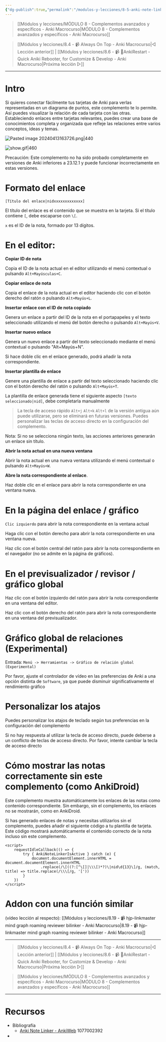 ```yaml
---
{"dg-publish":true,"permalink":"/modulos-y-lecciones/8-5-anki-note-linker-anki-macrocurso/","noteIcon":""}
---
```



> [[Módulos y lecciones/MÓDULO 8 - Complementos avanzados y específicos - Anki Macrocurso\|MÓDULO 8 - Complementos avanzados y específicos - Anki Macrocurso]]

> [[Módulos y lecciones/8.4 - 📹 Always On Top - Anki Macrocurso\|◁ Lección anterior]] | [[Módulos y lecciones/8.6 - 📹 🔂AnkiRestart - Quick Aniki Rebooter, for Customize & Develop - Anki Macrocurso\|Próxima lección ▷]]

---

# Intro
Si quieres conectar fácilmente tus tarjetas de Anki para verlas representadas en un diagrama de puntos, este complemento te lo permite. Así puedes visualizar la relación de cada tarjeta con las otras. Estableciendo enlaces entre tarjetas relevantes, puedes crear una base de conocimientos completa y organizada que refleje las relaciones entre varios conceptos, ideas y temas.

![Pasted image 20240413163726.png|440](/img/user/ANEXOS/Pasted%20image%2020240413163726.png)

![show.gif|460](/img/user/ANEXOS/show.gif)

Precaución: Este complemento no ha sido probado completamente en versiones de Anki inferiores a 23.12.1 y puede funcionar incorrectamente en estas versiones.

# Formato del enlace
`[Título del enlace|nidxxxxxxxxxxxxx]`

El título del enlace es el contenido que se muestra en la tarjeta. Si el título contiene `[`, debe escaparse con `\[`.

`x` es el ID de la nota, formado por 13 dígitos.

# En el editor:
**Copiar ID de nota**

Copia el ID de la nota actual en el editor utilizando el menú contextual o pulsando `Alt+Mayúsculas+C`.

**Copiar enlace de nota**

Copia el enlace de la nota actual en el editor haciendo clic con el botón derecho del ratón o pulsando `Alt+Mayús+L`.

**Insertar enlace con el ID de nota copiado**

Genera un enlace a partir del ID de la nota en el portapapeles y el texto seleccionado utilizando el menú del botón derecho o pulsando `Alt+Mayús+V`.

**Insertar nuevo enlace**

Genera un nuevo enlace a partir del texto seleccionado mediante el menú contextual o pulsando "Alt+Mayús+N".

Si hace doble clic en el enlace generado, podrá añadir la nota correspondiente.

**Insertar plantilla de enlace**

Genere una plantilla de enlace a partir del texto seleccionado haciendo clic con el botón derecho del ratón o pulsando `Alt+Mayús+T`.

La plantilla de enlace generada tiene el siguiente aspecto `[texto seleccionado|nid]`, debe completarla manualmente

> La tecla de acceso rápido `Alt+j` `Alt+k` `Alt+l` de la versión antigua aún puede utilizarse, pero se eliminará en futuras versiones. Puedes personalizar las teclas de acceso directo en la configuración del complemento.

Nota: Si no se selecciona ningún texto, las acciones anteriores generarán un enlace sin título.

**Abrir la nota actual en una nueva ventana**

Abrir la nota actual en una nueva ventana utilizando el menú contextual o pulsando `Alt+Mayús+W`.

**Abre la nota correspondiente al enlace**.

Haz doble clic en el enlace para abrir la nota correspondiente en una ventana nueva.

# En la página del enlace / gráfico
`Clic izquierdo` para abrir la nota correspondiente en la ventana actual

Haga clic con el botón derecho para abrir la nota correspondiente en una ventana nueva.

Haz clic con el botón central del ratón para abrir la nota correspondiente en el navegador (no se admite en la página de gráficos).


# En el previsualizador / revisor / gráfico global
Haz clic con el botón izquierdo del ratón para abrir la nota correspondiente en una ventana del editor.

Haz clic con el botón derecho del ratón para abrir la nota correspondiente en una ventana del previsualizador.

# Gráfico global de relaciones (Experimental)
Entrada: `Menú -> Herramientas -> Gráfico de relación global (Experimental)`

Por favor, ajuste el controlador de vídeo en las preferencias de Anki a una opción distinta de `Software`, ya que puede disminuir significativamente el rendimiento gráfico

# Personalizar los atajos
Puedes personalizar los atajos de teclado según tus preferencias en la configuración del complemento

Si no hay respuesta al utilizar la tecla de acceso directo, puede deberse a un conflicto de teclas de acceso directo. Por favor, intente cambiar la tecla de acceso directo


# Cómo mostrar las notas correctamente sin este complemento (como AnkiDroid)
Este complemento muestra automáticamente los enlaces de las notas como contenido correspondiente. Sin embargo, sin el complemento, los enlaces no se mostrarán, como en AnkiDroid.

Si has generado enlaces de notas y necesitas utilizarlos sin el complemento, puedes añadir el siguiente código a tu plantilla de tarjeta. Este código mostrará automáticamente el contenido correcto de la nota incluso sin este complemento.

```
<script>
    requestIdleCallback(() => {
        try { AnkiNoteLinkerIsActive } catch (e) {
            document.documentElement.innerHTML = document.documentElement.innerHTML
                .replace(/\[((?:[^\[]|\\\[)*?)\|nid\d{13}\]/g, (match, title) => title.replace(/\\\[/g, '['))
        }
    })
</script>
```

# Addon con una función similar
(vídeo lección al respecto): [[Módulos y lecciones/8.19 - 📹 hjp-linkmaster mind graph roaming reviewer bilinker - Anki Macrocurso\|8.19 - 📹 hjp-linkmaster mind graph roaming reviewer bilinker - Anki Macrocurso]]

---

> [[Módulos y lecciones/8.4 - 📹 Always On Top - Anki Macrocurso\|◁ Lección anterior]] | [[Módulos y lecciones/8.6 - 📹 🔂AnkiRestart - Quick Aniki Rebooter, for Customize & Develop - Anki Macrocurso\|Próxima lección ▷]]

> [[Módulos y lecciones/MÓDULO 8 - Complementos avanzados y específicos - Anki Macrocurso\|MÓDULO 8 - Complementos avanzados y específicos - Anki Macrocurso]]

---

# Recursos
- Bibliografía
	- [Anki Note Linker - AnkiWeb](https://ankiweb.net/shared/info/1077002392) 1077002392
- 